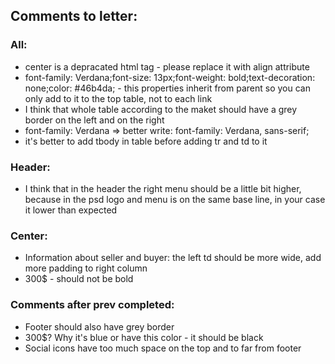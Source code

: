 ## Comments to letter:

### All:
- center is a depracated html tag - please replace it with align attribute
- font-family: Verdana;font-size: 13px;font-weight: bold;text-decoration: none;color: #46b4da; - this properties inherit from parent so you can only add to it to the top table, not to each link 
- I think that whole table according to the maket should have a grey border on the left and on the right
- font-family: Verdana => better write: font-family: Verdana, sans-serif;
- it's better to add tbody in table before adding tr and td to it

### Header:
- I think that in the header the right menu should be a little bit higher, because in the psd logo and menu is on the same base line, in your case it lower than expected

### Center:
- Information about seller and buyer: the left td should be more wide, add more padding to right column
- 300$ - should not be bold

### Comments after prev completed:
- Footer should also have grey border
- 300$? Why it's blue or have this color - it should be black
- Social icons have too much space on the top and to far from footer
